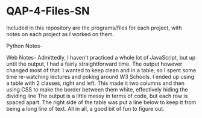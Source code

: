 # QAP-4-Files-SN

Included in this repository are the programs/files for each project, with notes on each project as I worked on them.

Python Notes-


Web Notes-
Admittedly, I haven't practiced a whole lot of JavaScript, but up until the output, I had a fairly straightforward time.
The output however changed most of that.
I wanted to keep clean and in a table, so I spent some time re-watching lectures and poking around W3 Schools.
I ended up using a table with 2 classes, right and left. 
This made it two columns and then using CSS to make the border between them white, effectively hiding the dividing line
The output is a little messy in terms of code, but each row is spaced apart.
The right side of the table was put a line below to keep it from being a long line of text.
All in all, a good bit of fun to figure out.
